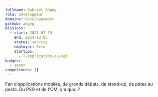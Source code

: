 ```yaml
---
fullname: Gabriel Adgeg
role: Développeur
domaine: Développement
github: adgeg
missions:
  - start: 2021-07-15
    end: 2024-12-05
    status: service
    employer: Octo
    startups:
      - l-application-du-cej
badges:
  - segur
competences: []
---
```

Fan d'applications mobiles, de grands débats, de stand-up, de pâtes au pesto. Du PSG et de l'OM, y'a quoi ?
